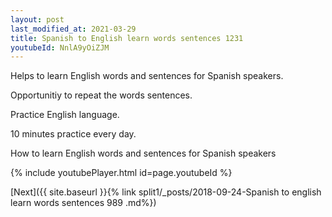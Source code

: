 ```yaml
---
layout: post
last_modified_at: 2021-03-29
title: Spanish to English learn words sentences 1231 
youtubeId: NnlA9yOiZJM
---
```

 
 
Helps to learn English words and sentences for Spanish speakers.

Opportunitiy to repeat the words sentences. 

Practice English language. 
 
10 minutes practice every day. 
 
How to learn English words and sentences for Spanish speakers 
 
{% include youtubePlayer.html id=page.youtubeId %}
 
 
[Next]({{ site.baseurl }}{% link  split1/_posts/2018-09-24-Spanish to english learn words sentences 989 .md%})
 
